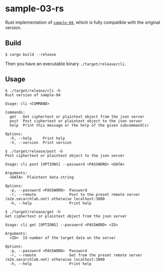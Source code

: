 # sample-03-rs

Rust implementation of [`sample-04`](../sample-04/), which is fully compatible with the original version.

## Build

```shell:
$ cargo build --release
```

Then you have an executable binary `./target/release/cli`.

## Usage

```shell:
$ ./target/release/cli -h
Rust version of sample-04

Usage: cli <COMMAND>

Commands:
  get   Get ciphertext or plaintext object from the json server
  post  Post ciphertext or plaintext object to the json server
  help  Print this message or the help of the given subcommand(s)

Options:
  -h, --help     Print help
  -V, --version  Print version
```

```shell:
$ ./target/release/post -h
Post ciphertext or plaintext object to the json server

Usage: cli post [OPTIONS] --password <PASSWORD> <DATA>

Arguments:
  <DATA>  Plaintext data string

Options:
  -p, --password <PASSWORD>  Password
  -r, --remote               Post to the preset remote server (e2e.secarchlab.net) otherwise localhost:3000
  -h, --help                 Print help
```

```shell:
$ ./target/release/get -h
Get ciphertext or plaintext object from the json server

Usage: cli get [OPTIONS] --password <PASSWORD> <ID>

Arguments:
  <ID>  Id number of the target data on the server

Options:
  -p, --password <PASSWORD>  Password
  -r, --remote               Get from the preset remote server (e2e.secarchlab.net) otherwise localhost:3000
  -h, --help                 Print help
```
